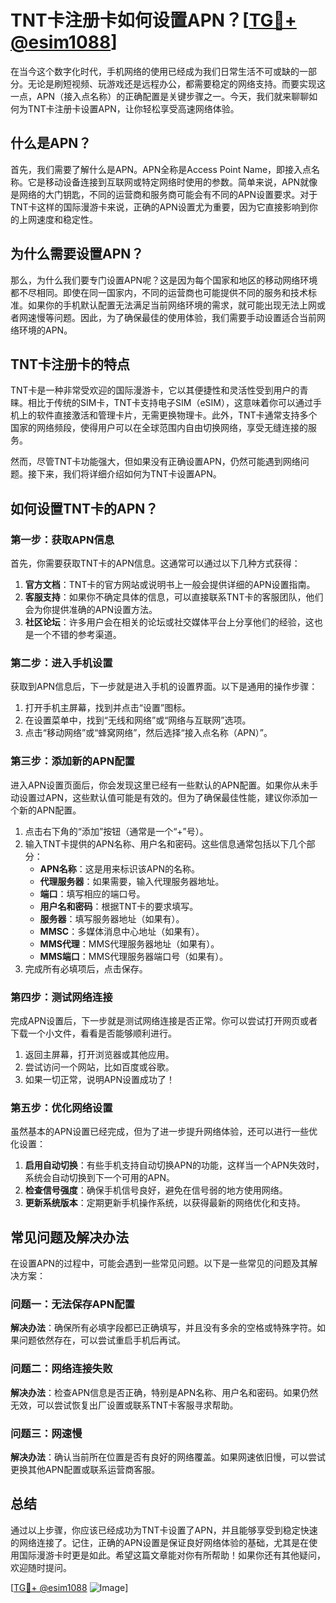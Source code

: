 # TNT卡注册卡如何设置APN？[[TG💪+ @esim1088](https://t.me/s/esim1088)]

在当今这个数字化时代，手机网络的使用已经成为我们日常生活不可或缺的一部分。无论是刷短视频、玩游戏还是远程办公，都需要稳定的网络支持。而要实现这一点，APN（接入点名称）的正确配置是关键步骤之一。今天，我们就来聊聊如何为TNT卡注册卡设置APN，让你轻松享受高速网络体验。

## 什么是APN？

首先，我们需要了解什么是APN。APN全称是Access Point Name，即接入点名称。它是移动设备连接到互联网或特定网络时使用的参数。简单来说，APN就像是网络的大门钥匙，不同的运营商和服务商可能会有不同的APN设置要求。对于TNT卡这样的国际漫游卡来说，正确的APN设置尤为重要，因为它直接影响到你的上网速度和稳定性。

## 为什么需要设置APN？

那么，为什么我们要专门设置APN呢？这是因为每个国家和地区的移动网络环境都不尽相同。即使在同一国家内，不同的运营商也可能提供不同的服务和技术标准。如果你的手机默认配置无法满足当前网络环境的需求，就可能出现无法上网或者网速慢等问题。因此，为了确保最佳的使用体验，我们需要手动设置适合当前网络环境的APN。

## TNT卡注册卡的特点

TNT卡是一种非常受欢迎的国际漫游卡，它以其便捷性和灵活性受到用户的青睐。相比于传统的SIM卡，TNT卡支持电子SIM（eSIM），这意味着你可以通过手机上的软件直接激活和管理卡片，无需更换物理卡。此外，TNT卡通常支持多个国家的网络频段，使得用户可以在全球范围内自由切换网络，享受无缝连接的服务。

然而，尽管TNT卡功能强大，但如果没有正确设置APN，仍然可能遇到网络问题。接下来，我们将详细介绍如何为TNT卡设置APN。

## 如何设置TNT卡的APN？

### 第一步：获取APN信息

首先，你需要获取TNT卡的APN信息。这通常可以通过以下几种方式获得：

1. **官方文档**：TNT卡的官方网站或说明书上一般会提供详细的APN设置指南。
2. **客服支持**：如果你不确定具体的信息，可以直接联系TNT卡的客服团队，他们会为你提供准确的APN设置方法。
3. **社区论坛**：许多用户会在相关的论坛或社交媒体平台上分享他们的经验，这也是一个不错的参考渠道。

### 第二步：进入手机设置

获取到APN信息后，下一步就是进入手机的设置界面。以下是通用的操作步骤：

1. 打开手机主屏幕，找到并点击“设置”图标。
2. 在设置菜单中，找到“无线和网络”或“网络与互联网”选项。
3. 点击“移动网络”或“蜂窝网络”，然后选择“接入点名称（APN）”。

### 第三步：添加新的APN配置

进入APN设置页面后，你会发现这里已经有一些默认的APN配置。如果你从未手动设置过APN，这些默认值可能是有效的。但为了确保最佳性能，建议你添加一个新的APN配置。

1. 点击右下角的“添加”按钮（通常是一个“+”号）。
2. 输入TNT卡提供的APN名称、用户名和密码。这些信息通常包括以下几个部分：
   - **APN名称**：这是用来标识该APN的名称。
   - **代理服务器**：如果需要，输入代理服务器地址。
   - **端口**：填写相应的端口号。
   - **用户名和密码**：根据TNT卡的要求填写。
   - **服务器**：填写服务器地址（如果有）。
   - **MMSC**：多媒体消息中心地址（如果有）。
   - **MMS代理**：MMS代理服务器地址（如果有）。
   - **MMS端口**：MMS代理服务器端口号（如果有）。
3. 完成所有必填项后，点击保存。

### 第四步：测试网络连接

完成APN设置后，下一步就是测试网络连接是否正常。你可以尝试打开网页或者下载一个小文件，看看是否能够顺利进行。

1. 返回主屏幕，打开浏览器或其他应用。
2. 尝试访问一个网站，比如百度或谷歌。
3. 如果一切正常，说明APN设置成功了！

### 第五步：优化网络设置

虽然基本的APN设置已经完成，但为了进一步提升网络体验，还可以进行一些优化设置：

1. **启用自动切换**：有些手机支持自动切换APN的功能，这样当一个APN失效时，系统会自动切换到下一个可用的APN。
2. **检查信号强度**：确保手机信号良好，避免在信号弱的地方使用网络。
3. **更新系统版本**：定期更新手机操作系统，以获得最新的网络优化和支持。

## 常见问题及解决办法

在设置APN的过程中，可能会遇到一些常见问题。以下是一些常见的问题及其解决方案：

### 问题一：无法保存APN配置

**解决办法**：确保所有必填字段都已正确填写，并且没有多余的空格或特殊字符。如果问题依然存在，可以尝试重启手机后再试。

### 问题二：网络连接失败

**解决办法**：检查APN信息是否正确，特别是APN名称、用户名和密码。如果仍然无效，可以尝试恢复出厂设置或联系TNT卡客服寻求帮助。

### 问题三：网速慢

**解决办法**：确认当前所在位置是否有良好的网络覆盖。如果网速依旧慢，可以尝试更换其他APN配置或联系运营商客服。

## 总结

通过以上步骤，你应该已经成功为TNT卡设置了APN，并且能够享受到稳定快速的网络连接了。记住，正确的APN设置是保证良好网络体验的基础，尤其是在使用国际漫游卡时更是如此。希望这篇文章能对你有所帮助！如果你还有其他疑问，欢迎随时提问。

[[TG💪+ @esim1088](https://t.me/s/esim1088) ![Image](https://i.postimg.cc/4NQfJmqS/Snipaste-2025-05-13-00-14-12.png)]